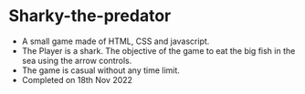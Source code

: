 # Sharky-the-predator
- A small game made of HTML, CSS and javascript.
- The Player is a shark. The objective of the game to eat the big fish in the sea using the arrow controls.
- The game is casual without any time limit.
- Completed on 18th Nov 2022
